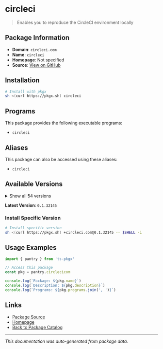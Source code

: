 # circleci

> Enables you to reproduce the CircleCI environment locally

## Package Information

- **Domain**: `circleci.com`
- **Name**: `circleci`
- **Homepage**: Not specified
- **Source**: [View on GitHub](https://github.com/pkgxdev/pantry/tree/main/projects/circleci.com/package.yml)

## Installation

```bash
# Install with pkgx
sh <(curl https://pkgx.sh) circleci
```

## Programs

This package provides the following executable programs:

- `circleci`

## Aliases

This package can also be accessed using these aliases:

- `circleci`

## Available Versions

<details>
<summary>Show all 54 versions</summary>

- `0.1.32145`, `0.1.32111`, `0.1.32067`, `0.1.31983`, `0.1.31879`
- `0.1.31792`, `0.1.31687`, `0.1.31632`, `0.1.31543`, `0.1.31425`
- `0.1.31151`, `0.1.30995`, `0.1.30948`, `0.1.30888`, `0.1.30549`
- `0.1.30401`, `0.1.30163`, `0.1.30084`, `0.1.29936`, `0.1.29658`
- `0.1.29560`, `0.1.29314`, `0.1.29041`, `0.1.28995`, `0.1.28939`
- `0.1.28811`, `0.1.28745`, `0.1.28434`, `0.1.28391`, `0.1.28363`
- `0.1.28196`, `0.1.28084`, `0.1.27660`, `0.1.27054`, `0.1.26896`
- `0.1.26837`, `0.1.26786`, `0.1.26646`, `0.1.26343`, `0.1.26255`
- `0.1.26094`, `0.1.26061`, `0.1.25848`, `0.1.25725`, `0.1.25638`
- `0.1.25569`, `0.1.25519`, `0.1.25085`, `0.1.25007`, `0.1.24783`
- `0.1.24705`, `0.1.24495`, `0.1.24435`, `0.1.23845`

</details>

**Latest Version**: `0.1.32145`

### Install Specific Version

```bash
# Install specific version
sh <(curl https://pkgx.sh) +circleci.com@0.1.32145 -- $SHELL -i
```

## Usage Examples

```typescript
import { pantry } from 'ts-pkgx'

// Access this package
const pkg = pantry.circlecicom

console.log(`Package: ${pkg.name}`)
console.log(`Description: ${pkg.description}`)
console.log(`Programs: ${pkg.programs.join(', ')}`)
```

## Links

- [Package Source](https://github.com/pkgxdev/pantry/tree/main/projects/circleci.com/package.yml)
- [Homepage](#)
- [Back to Package Catalog](../package-catalog.md)

---

*This documentation was auto-generated from package data.*
